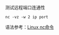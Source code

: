 

测试远程端口连通性	

```
nc -vz -w 2 ip port
```

语法参考：[Linux nc命令](https://www.runoob.com/linux/linux-comm-nc.html)

​	

